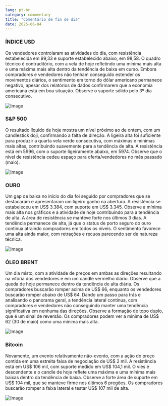 ```yaml
---
lang: pt-br
category: commentary
title: "Comentário de fim de dia"
date: 2025-06-04
---
```


### ÍNDICE USD

Os vendedores controlaram as atividades do dia, com resistência estabelecida em 99,33 e suporte estabelecido abaixo, em 98,58. O quadro técnico é contraditório, com a vela de hoje refletindo uma mínima mais alta e uma máxima mais alta dentro da tendência de baixa em curso. Embora compradores e vendedores não tenham conseguido estender os movimentos diários, o sentimento em torno do dólar americano permanece negativo, apesar dos relatórios de dados confirmarem que a economia americana está em boa situação. Observe o suporte sólido pelo 3º dia consecutivo.

![Image](https://markleighedu.github.io/img/Jun-2025/04-Jun-2025/usdindex.jpg)

### S&P 500

O resultado líquido de hoje mostra um nível próximo ao de ontem, com um candlestick doji, confirmando a falta de direção. A ligeira alta foi suficiente para produzir a quarta vela verde consecutiva, com máximas e mínimas mais altas, contribuindo suavemente para a tendência de alta. A resistência está em 5996, com o suporte ligeiramente abaixo, em 5974. Observe que o nível de resistência cedeu espaço para oferta/vendedores no mês passado (maio).

![Image](https://markleighedu.github.io/img/Jun-2025/04-Jun-2025/sp500.jpg)

### OURO

Um gap de baixa no início do dia foi seguido por compradores que se destacaram e apresentaram um ligeiro ganho na abertura. A resistência se estabeleceu em US$ 3.384, com suporte em US$ 3.345. Observe a mínima mais alta nos gráficos e a atividade de hoje contribuindo para a tendência de alta. A área de resistência se manteve forte nos últimos 3 dias. A tendência permanece de alta, já que o status de porto seguro do ouro continua atraindo compradores em todos os níveis. O sentimento favorece uma alta ainda maior, com retrações e recuos parecendo ser de natureza técnica.

![Image](https://markleighedu.github.io/img/Jun-2025/04-Jun-2025/gold.jpg)

### ÓLEO BRENT

Um dia misto, com a atividade de preços em ambas as direções resultando na vitória dos vendedores e em um candle vermelho diário. Observe que a queda de hoje permanece dentro da tendência de alta diária. Os compradores buscarão romper acima de US$ 66, enquanto os vendedores buscarão romper abaixo de US$ 64. Dando um passo para trás e analisando o panorama geral, a tendência lateral continua, com compradores e vendedores não conseguindo manter uma tendência significativa em nenhuma das direções. Observe a formação de topo duplo, que é um sinal de reversão. Os compradores podem ver a mínima de US$ 62 (30 de maio) como uma mínima mais alta.

![Image](https://markleighedu.github.io/img/Jun-2025/04-Jun-2025/brentoil.jpg)

### Bitcoin

Novamente, um evento relativamente não-evento, com a ação do preço contida em uma estreita faixa de negociação de US$ 2 mil. A resistência está em US$ 106 mil, com suporte medido em US$ 104,1 mil. O viés é descendente e o candle de hoje reflete uma máxima e uma mínima mais baixas dentro da tendência de baixa. Observe a forte área de suporte em US$ 104 mil, que se manteve firme nos últimos 6 pregões. Os compradores buscarão romper a faixa lateral e testar US$ 107 mil de alta.

![Image](https://markleighedu.github.io/img/Jun-2025/04-Jun-2025/bitcoin.jpg)

